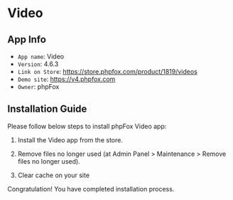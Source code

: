 # Video

## App Info

- `App name`: Video
- `Version`: 4.6.3
- `Link on Store`: https://store.phpfox.com/product/1819/videos
- `Demo site`: https://v4.phpfox.com
- `Owner`: phpFox

## Installation Guide

Please follow below steps to install phpFox Video app:

1. Install the Video app from the store.

2. Remove files no longer used (at Admin Panel > Maintenance > Remove files no longer used).

3. Clear cache on your site

Congratulation! You have completed installation process.
